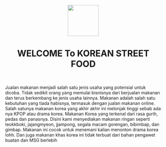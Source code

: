 <p align="center">
    <a href="https://github.com/yiisoft" target="_blank">
        <img src="https://avatars0.githubusercontent.com/u/993323" height="100px">
    </a>
    <h1 align="center">WELCOME To KOREAN STREET FOOD</h1>
    <br>
</p>

Jualan makanan menjadi salah satu jenis usaha yang potensial untuk dicoba. Tidak sedikit orang yang memulai bisnisnya dari berjualan makanan dan terus berkembang ke jenis usaha lainnya. Makanan adalah salah satu kebutuhan yang tiada habisnya, termasuk dengan jualan makanan online. Salah satunya makanan korea yang akhir akhir ini melonjak tinggi sebab ada nya KPOP atau drama korea. Makanan Korea yang terkenal dari rasa gurih, pedas dan panasnya. Disini kami menyediakan makanan ringan seperti teokkboki, jajangmyeon, jjampong, segala macam gorengan, bibimbap, dan gimbap. Makanan ini cocok untuk menemani kalian menonton drama korea lohh. Dan juga makanan khas korea ini tidak terbuat dari bahan pengawet buatan dan MSG berlebih  